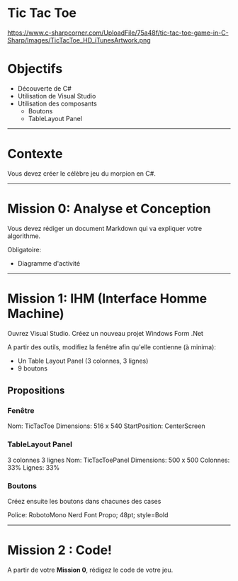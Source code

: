 ﻿# Tic Tac Toe

https://www.c-sharpcorner.com/UploadFile/75a48f/tic-tac-toe-game-in-C-Sharp/Images/TicTacToe_HD_iTunesArtwork.png

# Objectifs

- Découverte de C#
- Utilisation de Visual Studio
- Utilisation des composants
	- Boutons
	- TableLayout Panel
	
---

# Contexte

Vous devez créer le célèbre jeu du morpion en C#.

---

# Mission 0: Analyse et Conception

Vous devez rédiger un document Markdown qui va expliquer votre algorithme.

Obligatoire:
- Diagramme d'activité

---

# Mission 1: IHM (Interface Homme Machine)

Ouvrez Visual Studio.
Créez un nouveau projet Windows Form .Net

A partir des outils, modifiez la fenêtre afin qu'elle contienne (à minima):
- Un Table Layout Panel (3 colonnes, 3 lignes)
- 9 boutons


## Propositions

### Fenêtre

Nom: TicTacToe
Dimensions: 516 x 540
StartPosition: CenterScreen

### TableLayout Panel

3 colonnes
3 lignes
Nom: TicTacToePanel
Dimensions: 500 x 500
Colonnes: 33%
Lignes: 33%

### Boutons

Créez ensuite les boutons dans chacunes des cases

Police: RobotoMono Nerd Font Propo; 48pt; style=Bold

---

# Mission 2 : Code!

A partir de votre **Mission 0**, rédigez le code de votre jeu.